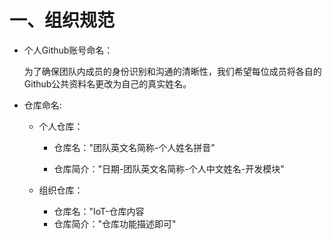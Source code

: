 # 一、组织规范

- 个人Github账号命名：

    为了确保团队内成员的身份识别和沟通的清晰性，我们希望每位成员将各自的Github公共资料名更改为自己的真实姓名。

- 仓库命名:

    - 个人仓库：
       - 仓库名："团队英文名简称-个人姓名拼音"

       - 仓库简介："日期-团队英文名简称-个人中文姓名-开发模块"

    - 组织仓库：
      - 仓库名："IoT-仓库内容
      - 仓库简介："仓库功能描述即可"
